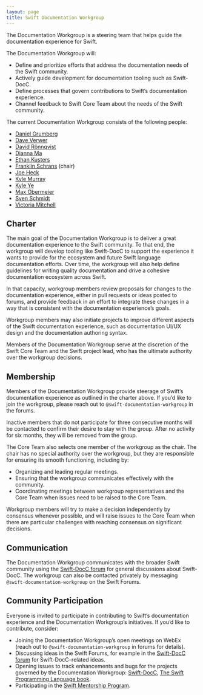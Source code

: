 ```yaml
---
layout: page
title: Swift Documentation Workgroup
---
```


The Documentation Workgroup is a steering team that helps guide the
documentation experience for Swift.

The Documentation Workgroup will:

* Define and prioritize efforts that address the documentation needs of the
  Swift community.
* Actively guide development for documentation tooling such as Swift-DocC.
* Define processes that govern contributions to Swift’s documentation
  experience.
* Channel feedback to Swift Core Team about the needs of the Swift community.

The current Documentation Workgroup consists of the following people:

* [Daniel Grumberg](https://github.com/daniel-grumberg)
* [Dave Verwer](https://github.com/daveverwer)
* [David Rönnqvist](https://github.com/d-ronnqvist)
* [Dianna Ma](https://github.com/tayloraswift)
* [Ethan Kusters](https://github.com/ethan-kusters)
* [Franklin Schrans](https://github.com/franklinsch) (chair)
* [Joe Heck](https://github.com/heckj)
* [Kyle Murray](https://github.com/krilnon)
* [Kyle Ye](https://github.com/Kyle-Ye)
* [Max Obermeier](https://github.com/theMomax)
* [Sven Schmidt](https://github.com/finestructure)
* [Victoria Mitchell](https://github.com/QuietMisdreavus)

## Charter

The main goal of the Documentation Workgroup is to deliver a great
documentation experience to the Swift community. To that end, the workgroup
will develop tooling like Swift-DocC to support the experience it wants to
provide for the ecosystem and future Swift language documentation efforts. Over
time, the workgroup will also help define guidelines for writing quality
documentation and drive a cohesive documentation ecosystem across Swift.

In that capacity, workgroup members review proposals for changes to the
documentation experience, either in pull requests or ideas posted to forums,
and provide feedback in an effort to integrate these changes in a way that is
consistent with the documentation experience’s goals.

Workgroup members may also initiate projects to improve different aspects of
the Swift documentation experience, such as documentation UI/UX
design and the documentation authoring syntax.

Members of the Documentation Workgroup serve at the discretion of the Swift
Core Team and the Swift project lead, who has the ultimate authority over the
workgroup decisions.

## Membership

Members of the Documentation Workgroup provide steerage of Swift’s
documentation experience as outlined in the charter above. If you’d like to
join the workgroup, please reach out to `@swift-documentation-workgroup` in the
forums.

Inactive members that do not participate for three consecutive months will be
contacted to confirm their desire to stay with the group. After no activity for
six months, they will be removed from the group.

The Core Team also selects one member of the workgroup as the chair. The chair
has no special authority over the workgroup, but they are responsible for
ensuring its smooth functioning, including by:

* Organizing and leading regular meetings.
* Ensuring that the workgroup communicates effectively with the community.
* Coordinating meetings between workgroup representatives and the Core Team
  when issues need to be raised to the Core Team.

Workgroup members will try to make a decision independently by consensus
whenever possible, and will raise issues to the Core Team when there are particular
challenges with reaching consensus on significant decisions.

## Communication

The Documentation Workgroup communicates with the broader Swift community using
the [Swift-DocC forum](https://forums.swift.org/c/development/swift-docc) for
general discussions about Swift-DocC. The workgroup can also be contacted
privately by messaging `@swift-documentation-workgroup` on the Swift Forums.

## Community Participation

Everyone is invited to participate in contributing to Swift’s documentation
experience and the Documentation Workgroup’s initiatives. If you’d like to
contribute, consider:

* Joining the Documentation Workgroup’s open meetings on WebEx (reach out to
    `@swift-documentation-workgroup` in forums for details).
* Discussing ideas in the Swift Forums, for example in the [Swift-DocC
  forum](https://forums.swift.org/c/development/swift-docc) for
  Swift-DocC–related ideas.
* Opening issues to track enhancements and bugs for the projects governed by the Documentation Workgroup:
  [Swift-DocC](https://github.com/apple/swift-docc/issues), [The Swift Programming Language book](https://github.com/apple/swift-book/issues).
* Participating in the [Swift Mentorship
  Program](/mentorship).
